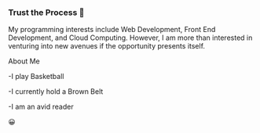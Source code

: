 ### Trust the Process 👋

<!--
**IshanPhadte776/IshanPhadte776** is a ✨ _special_ ✨ repository because its `README.md` (this file) appears on your GitHub profile.


-->

My programming interests include Web Development, Front End Development, and Cloud Computing. However, I am more than interested in venturing into new avenues if the opportunity presents itself.

About Me

-I play Basketball 

-I currently hold a Brown Belt 

-I am an avid reader 

:grinning:
